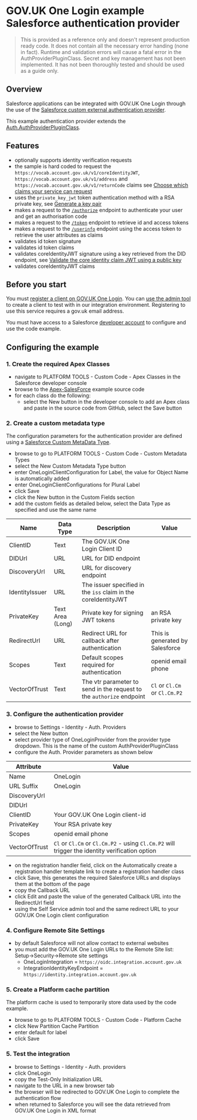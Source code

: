 # GOV.UK One Login example Salesforce authentication provider

> This is provided as a reference only and doesn't represent production ready code. It does not contain all the necessary error handing (none in fact). Runtime and validation errors will cause a fatal error in the AuthProviderPluginClass. Secret and key management has not been implemented. It has not been thoroughly tested and should be used as a guide only.

## Overview

 Salesforce applications can be integrated with GOV.UK One Login through the use of the [Salesforce custom external authentication provider](https://help.salesforce.com/s/articleView?id=sf.sso_provider_plugin_custom.htm&type=5).

 This example authentication provider extends the [Auth.AuthProviderPluginClass](https://developer.salesforce.com/docs/atlas.en-us.apexref.meta/apexref/apex_class_Auth_AuthProviderPluginClass.htm).

## Features

- optionally supports identity verification requests
- the sample is hard coded to request the `https://vocab.account.gov.uk/v1/coreIdentityJWT`, `https://vocab.account.gov.uk/v1/address` and `https://vocab.account.gov.uk/v1/returnCode` claims see [Choose which claims your service can request](https://docs.sign-in.service.gov.uk/before-integrating/choose-which-user-attributes-your-service-can-request/#choose-which-claims-your-service-can-request)
- uses the `private_key_jwt` token authentication method with a RSA private key, see [Generate a key pair](https://docs.sign-in.service.gov.uk/before-integrating/generate-a-key/)
- makes a request to the [`/authorize`](https://docs.sign-in.service.gov.uk/integrate-with-integration-environment/authenticate-your-user/#make-a-request-to-the-authorize-endpoint) endpoint to authenticate your user and get an authorisation code
- makes a request to the [`/token`](https://docs.sign-in.service.gov.uk/integrate-with-integration-environment/authenticate-your-user/#make-a-token-request) endpoint to retrieve id and access tokens
- makes a request to the [`/userinfo`](https://docs.sign-in.service.gov.uk/integrate-with-integration-environment/authenticate-your-user/#retrieve-user-information) endpoint using the access token to retrieve the user attributes as claims
- validates id token signature
- validates id token claims
- validates coreIdentityJWT signature using a key retrieved from the DID endpoint, see [Validate the core identity claim JWT using a public key](https://docs.sign-in.service.gov.uk/integrate-with-integration-environment/prove-users-identity/#validate-the-core-identity-claim-jwt-using-a-public-key)
- validates coreIdentityJWT claims

## Before you start

You must [register a client on GOV.UK One Login](https://docs.sign-in.service.gov.uk/before-integrating/set-up-your-service-s-configuration/#register-your-service-to-use-gov-uk-one-login). You can [use the admin tool](https://admin.sign-in.service.gov.uk/register/enter-email-address) to create a client to test with in our integration environment. Registering to use this service requires a gov.uk email address.

You must have access to a Salesforce [developer account](https://developer.salesforce.com/) to configure and use the code example.

## Configuring the example

### 1. Create the required Apex Classes

- navigate to PLATFORM TOOLS - Custom Code - Apex Classes in the Salesforce developer console
- browse to the [Apex-SalesForce](https://raw.githubusercontent.com/govuk-one-login/rp-reference/main/clients/Apex-SalesForce/) example source code
- for each class do the following:
  - select the New button in the developer console to add an Apex class and paste in the source code from GitHub, select the Save button

### 2. Create a custom metadata type

The configuration parameters for the authentication provider are defined using a [Salesforce Custom MetaData Type](https://help.salesforce.com/s/articleView?id=sf.custommetadatatypes_overview.htm&type=5).

- browse to go to PLATFORM TOOLS - Custom Code - Custom Metadata Types
- select the New Custom Metadata Type button
- enter OneLoginClientConfiguration for Label, the value for Object Name is automatically added
- enter OneLoginClientConfigurations for Plural Label
- click Save
- click the New button in the Custom Fields section
- add the custom fields as detailed below, select the Data Type as specified and use the same name
  
| Name | Data Type | Description | Value |
|------|------|------|------|
| ClientID| Text| The GOV.UK One Login Client ID ||
| DIDUrl| URL | URL for DID endpoint| [](https://identity.integration.account.gov.uk/.well-known/did.json) |
| DiscoveryUrl | URL | URL for discovery endpoint| [](https://oidc.integration.account.gov.uk/.well-known/openid-configuration) |
| IdentityIssuer | URL | The issuer specified in the `iss` claim in the coreIdentityJWT | [](https://identity.integration.account.gov.uk/) |
| PrivateKey | Text Area (Long) | Private key for signing JWT tokens| an RSA private key |
| RedirectUrl | URL | Redirect URL for callback after authentication| This is generated by Salesforce |
| Scopes | Text | Default scopes required for authentication| openid email phone |
| VectorOfTrust | Text | The vtr parameter to send in the request to the `authorize` endpoint | `Cl` or `Cl.Cm` or `Cl.Cm.P2` |

### 3. Configure the authentication provider

- browse to Settings - Identity - Auth. Providers
- select the New button
- select provider type of OneLoginProvider from the provider type dropdown. This is the name of the custom AuthProviderPluginClass
- configure the Auth. Provider parameters as shown below

| Attribute | Value |
|-----|-----|
| Name | OneLogin |
| URL Suffix | OneLogin |
| DiscoveryUrl | [](https://oidc.integration.account.gov.uk/.well-known/openid-configuration) |
| DIDUrl | [](https://identity.integration.account.gov.uk/.well-known/did.json) |
| ClientID | Your GOV.UK One Login client-id |
| PrivateKey | Your RSA private key |
| Scopes | openid email phone |
| VectorOfTrust | `Cl` or `Cl.Cm` or `Cl.Cm.P2` - using `Cl.Cm.P2` will trigger the identity verification option |

- on the registration handler field, click on the Automatically create a registration handler template link to create a registration handler class
- click Save, this generates the required Salesforce URLs and displays them at the bottom of the page
- copy the Callback URL
- click Edit and paste the value of the generated Callback URL into the RedirectUrl field
- using the Self Service admin tool and the same redirect URL to your GOV.UK One Login client configuration

### 4. Configure Remote Site Settings

- by default Salesforce will not allow contact to external websites
- you must add the GOV.UK One Login URLs to the Remote Site list: Setup->Security->Remote site settings
  - OneLoginIntegration = `https://oidc.integration.account.gov.uk`
  - IntegrationIdentityKeyEndpoint = `https://identity.integration.account.gov.uk`

### 5. Create a Platform cache partition

The platform cache is used to temporarily store data used by the code example.

- browse to go to PLATFORM TOOLS - Custom Code - Platform Cache
- click New Partition Cache Partition
- enter default for label
- click Save

### 5. Test the integration

- browse to Settings - Identity - Auth. providers
- click OneLogin
- copy the Test-Only Initialization URL
- navigate to the URL in a new browser tab
- the browser will be redirected to GOV.UK One Login to complete the authentication flow
- when returned to Salesforce you will see the data retrieved from GOV.UK One Login in XML format
